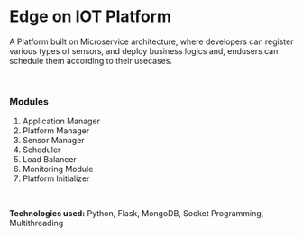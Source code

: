 # Edge on IOT Platform
A Platform built on Microservice architecture, where developers can register various types of sensors, and deploy business logics and, endusers can schedule them according to their usecases.

<br>

### Modules
1. Application Manager
2. Platform Manager
3. Sensor Manager
4. Scheduler
5. Load Balancer
6. Monitoring Module
7. Platform Initializer

<br>

**Technologies used:** Python, Flask, MongoDB, Socket Programming, Multithreading
